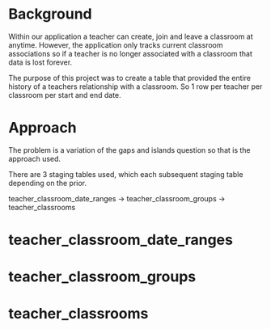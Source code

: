 # Background
Within our application a teacher can create, join and leave a classroom at anytime. However, the application only tracks current classroom associations so if a teacher is no longer associated with a classroom that data is lost forever.

The purpose of this project was to create a table that provided the entire history of a teachers relationship with a classroom. So 1 row per teacher per classroom per start and end date.

# Approach
The problem is a variation of the gaps and islands question so that is the approach used.

There are 3 staging tables used, which each subsequent staging table depending on the prior.

teacher_classroom_date_ranges -> teacher_classroom_groups -> teacher_classrooms

# teacher_classroom_date_ranges

# teacher_classroom_groups

# teacher_classrooms

